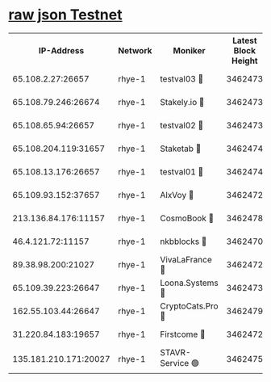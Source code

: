 
[raw json Testnet](https://rpc-check.quickt.stavr.tech/quickt/rpc-quickt-result.json)
=


<table><tr><th>IP-Address</th><th>Network</th><th>Moniker</th><th>Latest Block Height</th><th>Earliest Block Height</th><th>Catching Up</th><th>Voting Power</th><th>Scan Time</th></tr><tr><td>65.108.2.27:26657</td><td>rhye-1</td><td>testval03 🔴</td><td>3462473</td><td>1</td><td>False</td><td>5002050</td><td>2023-12-05T03:25:31.239744555UTC</td></tr><tr><td>65.108.79.246:26674</td><td>rhye-1</td><td>Stakely.io 🔴</td><td>3462473</td><td>1</td><td>False</td><td>10</td><td>2023-12-05T03:25:33.612906748UTC</td></tr><tr><td>65.108.65.94:26657</td><td>rhye-1</td><td>testval02 🔴</td><td>3462473</td><td>1</td><td>False</td><td>5002050</td><td>2023-12-05T03:25:33.939406053UTC</td></tr><tr><td>65.108.204.119:31657</td><td>rhye-1</td><td>Staketab 🔴</td><td>3462474</td><td>1</td><td>False</td><td>9900</td><td>2023-12-05T03:25:36.745722636UTC</td></tr><tr><td>65.108.13.176:26657</td><td>rhye-1</td><td>testval01 🔴</td><td>3462474</td><td>1</td><td>False</td><td>9582010</td><td>2023-12-05T03:25:37.087599929UTC</td></tr><tr><td>65.109.93.152:37657</td><td>rhye-1</td><td>AlxVoy 🔴</td><td>3462472</td><td>433101</td><td>False</td><td>92921</td><td>2023-12-05T03:25:28.382139810UTC</td></tr><tr><td>213.136.84.176:11157</td><td>rhye-1</td><td>CosmoBook 🔴</td><td>3462478</td><td>1674001</td><td>False</td><td>1528057</td><td>2023-12-05T03:26:02.443444292UTC</td></tr><tr><td>46.4.121.72:11157</td><td>rhye-1</td><td>nkbblocks 🔴</td><td>3462470</td><td>1781001</td><td>False</td><td>81901</td><td>2023-12-05T03:25:19.480059065UTC</td></tr><tr><td>89.38.98.200:21027</td><td>rhye-1</td><td>VivaLaFrance 🔴</td><td>3462472</td><td>2863001</td><td>False</td><td>10000</td><td>2023-12-05T03:25:26.014886803UTC</td></tr><tr><td>65.109.39.223:26647</td><td>rhye-1</td><td>Loona.Systems 🔴</td><td>3462473</td><td>3287001</td><td>False</td><td>9949</td><td>2023-12-05T03:25:36.361723743UTC</td></tr><tr><td>162.55.103.44:26647</td><td>rhye-1</td><td>CryptoCats.Pro 🔴</td><td>3462479</td><td>3287001</td><td>False</td><td>9999</td><td>2023-12-05T03:26:06.782091209UTC</td></tr><tr><td>31.220.84.183:19657</td><td>rhye-1</td><td>Firstcome 🔴</td><td>3462472</td><td>3395933</td><td>False</td><td>732206</td><td>2023-12-05T03:25:30.836077121UTC</td></tr><tr><td>135.181.210.171:20027</td><td>rhye-1</td><td>STAVR-Service 🟢</td><td>3462475</td><td>3460501</td><td>False</td><td>0</td><td>2023-12-05T03:25:45.715157292UTC</td></tr></table>